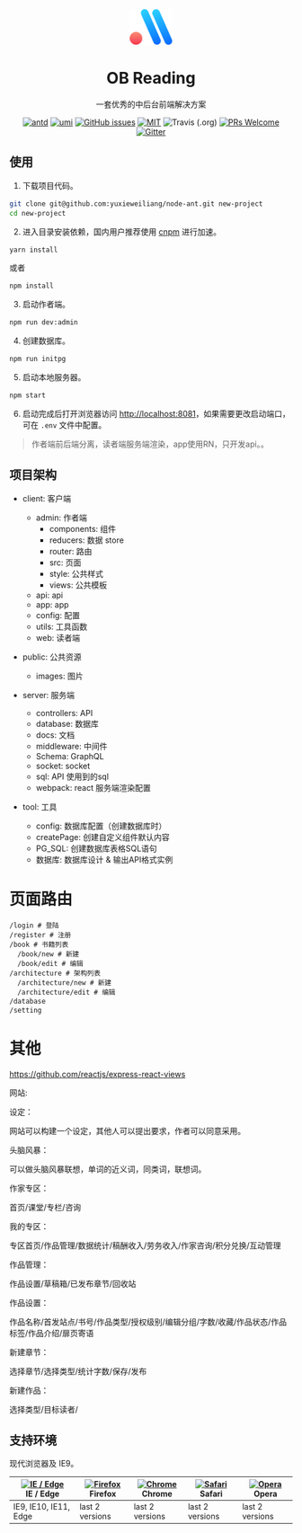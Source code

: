 
<p align="center">
  <a href="http://github.com/zuiidea/antd-admin">
    <img alt="antd-admin" height="64" src="./docs/_media/logo.svg">
  </a>
</p>

<h1 align="center">OB Reading</h1>

<div align="center">

一套优秀的中后台前端解决方案

[![antd](https://img.shields.io/badge/antd-^3.10.0-blue.svg?style=flat-square)](https://github.com/ant-design/ant-design)
[![umi](https://img.shields.io/badge/umi-^2.2.1-orange.svg?style=flat-square)](https://github.com/umijs/umi)
[![GitHub issues](https://img.shields.io/github/issues/zuiidea/antd-admin.svg?style=flat-square)](https://github.com/zuiidea/antd-admin/issues)
[![MIT](https://img.shields.io/dub/l/vibe-d.svg?style=flat-square)](http://opensource.org/licenses/MIT)
![Travis (.org)](https://img.shields.io/travis/zuiidea/antd-admin.svg)
[![PRs Welcome](https://img.shields.io/badge/PRs-welcome-brightgreen.svg?style=flat-square)](https://github.com/zuiidea/antd-admin/pulls)
[![Gitter](https://img.shields.io/gitter/room/antd-admin/antd-admin.svg)](https://gitter.im/antd-admin/antd-admin)

</div>





## 使用

1. 下载项目代码。

```bash
git clone git@github.com:yuxieweiliang/node-ant.git new-project
cd new-project
```

2. 进入目录安装依赖，国内用户推荐使用 [cnpm](https://cnpmjs.org) 进行加速。

```bash
yarn install
```

或者

```bash
npm install
```

3. 启动作者端。

```bash
npm run dev:admin
```

4. 创建数据库。

```bash
npm run initpg
```

5. 启动本地服务器。

```bash
npm start
```

6. 启动完成后打开浏览器访问 [http://localhost:8081](http://localhost:8081)，如果需要更改启动端口，可在 `.env` 文件中配置。


> 作者端前后端分离，读者端服务端渲染，app使用RN，只开发api。。




## 项目架构

- client: 客户端
  - admin: 作者端
    - components: 组件
    - reducers: 数据 store
    - router: 路由
    - src: 页面
    - style: 公共样式
    - views: 公共模板
  - api: api
  - app: app
  - config: 配置
  - utils: 工具函数
  - web: 读者端

- public: 公共资源
  - images: 图片

- server: 服务端
  - controllers: API
  - database: 数据库
  - docs: 文档
  - middleware: 中间件
  - Schema: GraphQL
  - socket: socket
  - sql: API 使用到的sql
  - webpack: react 服务端渲染配置

- tool: 工具
  - config: 数据库配置（创建数据库时）
  - createPage: 创建自定义组件默认内容
  - PG_SQL: 创建数据库表格SQL语句
  - 数据库: 数据库设计 & 输出API格式实例



# 页面路由

    /login # 登陆
    /register # 注册
    /book # 书籍列表
      /book/new # 新建
      /book/edit # 编辑
    /architecture # 架构列表
      /architecture/new # 新建
      /architecture/edit # 编辑
    /database
    /setting


# 其他

https://github.com/reactjs/express-react-views

网站:

设定：

网站可以构建一个设定，其他人可以提出要求，作者可以同意采用。

头脑风暴：

可以做头脑风暴联想，单词的近义词，同类词，联想词。


作家专区：

首页/课堂/专栏/咨询

我的专区：

专区首页/作品管理/数据统计/稿酬收入/劳务收入/作家咨询/积分兑换/互动管理

作品管理：

作品设置/草稿箱/已发布章节/回收站

作品设置：

作品名称/首发站点/书号/作品类型/授权级别/编辑分组/字数/收藏/作品状态/作品标签/作品介绍/扉页寄语

新建章节：

选择章节/选择类型/统计字数/保存/发布

新建作品：

选择类型/目标读者/



## 支持环境

现代浏览器及 IE9。

| [<img src="https://raw.githubusercontent.com/alrra/browser-logos/master/src/edge/edge_48x48.png" alt="IE / Edge" width="24px" height="24px" />](http://godban.github.io/browsers-support-badges/)</br>IE / Edge | [<img src="https://raw.githubusercontent.com/alrra/browser-logos/master/src/firefox/firefox_48x48.png" alt="Firefox" width="24px" height="24px" />](http://godban.github.io/browsers-support-badges/)</br>Firefox | [<img src="https://raw.githubusercontent.com/alrra/browser-logos/master/src/chrome/chrome_48x48.png" alt="Chrome" width="24px" height="24px" />](http://godban.github.io/browsers-support-badges/)</br>Chrome | [<img src="https://raw.githubusercontent.com/alrra/browser-logos/master/src/safari/safari_48x48.png" alt="Safari" width="24px" height="24px" />](http://godban.github.io/browsers-support-badges/)</br>Safari | [<img src="https://raw.githubusercontent.com/alrra/browser-logos/master/src/opera/opera_48x48.png" alt="Opera" width="24px" height="24px" />](http://godban.github.io/browsers-support-badges/)</br>Opera |
| --------- | --------- | --------- | --------- | --------- |
| IE9, IE10, IE11, Edge| last 2 versions| last 2 versions| last 2 versions| last 2 versions








